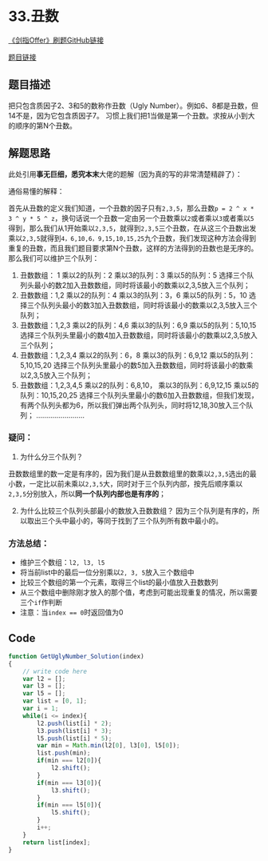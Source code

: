 # 33.丑数
[《剑指Offer》刷题GitHub链接](https://github.com/zhning12/Coding-Interviews)

[题目链接](https://www.nowcoder.com/practice/6aa9e04fc3794f68acf8778237ba065b?tpId=13&tqId=11186&tPage=2&rp=2&ru=/ta/coding-interviews&qru=/ta/coding-interviews/question-ranking)

## 题目描述

把只包含质因子2、3和5的数称作丑数（Ugly Number）。例如6、8都是丑数，但14不是，因为它包含质因子7。 习惯上我们把1当做是第一个丑数。求按从小到大的顺序的第N个丑数。

## 解题思路

此处引用**事无巨细，悉究本末**大佬的题解（因为真的写的非常清楚精辟了）：

通俗易懂的解释：

首先从丑数的定义我们知道，一个丑数的因子只有`2,3,5`，那么丑数`p = 2 ^ x * 3 ^ y * 5 ^ z`，换句话说一个丑数一定由另一个丑数乘以`2`或者乘以`3`或者乘以`5`得到，那么我们从1开始乘以`2,3,5`，就得到`2,3,5`三个丑数，在从这三个丑数出发乘以`2,3,5`就得到`4，6,10,6，9,15,10,15,25`九个丑数，我们发现这种方法会得到重复的丑数，而且我们题目要求第N个丑数，这样的方法得到的丑数也是无序的。那么我们可以维护三个队列：

1. 丑数数组： 1
乘以2的队列：2
乘以3的队列：3
乘以5的队列：5
选择三个队列头最小的数2加入丑数数组，同时将该最小的数乘以2,3,5放入三个队列；
2. 丑数数组：1,2
乘以2的队列：4
乘以3的队列：3，6
乘以5的队列：5，10
选择三个队列头最小的数3加入丑数数组，同时将该最小的数乘以2,3,5放入三个队列；
3. 丑数数组：1,2,3
乘以2的队列：4,6
乘以3的队列：6,9
乘以5的队列：5,10,15
选择三个队列头里最小的数4加入丑数数组，同时将该最小的数乘以2,3,5放入三个队列；
4. 丑数数组：1,2,3,4
乘以2的队列：6，8
乘以3的队列：6,9,12
乘以5的队列：5,10,15,20
选择三个队列头里最小的数5加入丑数数组，同时将该最小的数乘以2,3,5放入三个队列；
5. 丑数数组：1,2,3,4,5
乘以2的队列：6,8,10，
乘以3的队列：6,9,12,15
乘以5的队列：10,15,20,25
选择三个队列头里最小的数6加入丑数数组，但我们发现，有两个队列头都为6，所以我们弹出两个队列头，同时将12,18,30放入三个队列；
……………………

### **疑问：**

1. 为什么分三个队列？

丑数数组里的数一定是有序的，因为我们是从丑数数组里的数乘以`2,3,5`选出的最小数，一定比以前未乘以`2,3,5`大，同时对于三个队列内部，按先后顺序乘以`2,3,5`分别放入，所以**同一个队列内部也是有序的**；

2. 为什么比较三个队列头部最小的数放入丑数数组？
因为三个队列是有序的，所以取出三个头中最小的，等同于找到了三个队列所有数中最小的。

### **方法总结：**
- 维护三个数组：`l2, l3, l5`
- 将当前list中的最后一位分别乘以`2, 3, 5`放入三个数组中
- 比较三个数组的第一个元素，取得三个list的最小值放入丑数数列
- 从三个数组中删除刚才放入的那个值，考虑到可能出现重复的情况，所以需要三个`if`作判断
- 注意：当`index == 0`时返回值为0

## Code


```javascript
function GetUglyNumber_Solution(index)
{
    // write code here
    var l2 = [];
    var l3 = [];
    var l5 = [];
    var list = [0, 1];
    var i = 1;
    while(i <= index){
        l2.push(list[i] * 2);
        l3.push(list[i] * 3);
        l5.push(list[i] * 5);
        var min = Math.min(l2[0], l3[0], l5[0]);
        list.push(min);
        if(min === l2[0]){
            l2.shift();
        }
        if(min === l3[0]){
            l3.shift();
        }
        if(min === l5[0]){
            l5.shift();
        }
        i++;
    }
    return list[index];
}
    
```